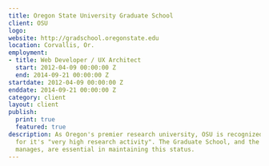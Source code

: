 ```yaml
---
title: Oregon State University Graduate School
client: OSU
logo: 
website: http://gradschool.oregonstate.edu
location: Corvallis, Or.
employment:
- title: Web Developer / UX Architect
  start: 2012-04-09 00:00:00 Z
  end: 2014-09-21 00:00:00 Z
startdate: 2012-04-09 00:00:00 Z
enddate: 2014-09-21 00:00:00 Z
category: client
layout: client
publish:
  print: true
  featured: true
description: As Oregon's premier research university, OSU is recognized internationally
  for it's "very high research activity". The Graduate School, and the programs it
  manages, are essential in maintaining this status.
---
```


